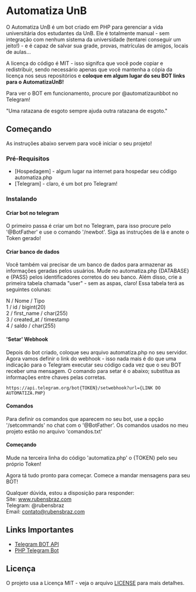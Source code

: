 # Automatiza UnB

O Automatiza UnB é um bot criado em PHP para gerenciar a vida universitária dos estudantes da UnB. Ele é totalmente manual - sem integração com nenhum sistema da universidade (tentarei conseguir um jeito!) - e é capaz de salvar sua grade, provas, matrículas de amigos, locais de aulas...

A licença do código é MIT - isso signifca que você pode copiar e redistribuir, sendo necessário apenas que você mantenha a cópia da licença nos seus repositórios e <b>coloque em algum lugar do seu BOT links para o AutomatizaUnB!</b>

Para ver o BOT em funcionamento, procure por @automatizaunbbot no Telegram!

"Uma ratazana de esgoto sempre ajuda outra ratazana de esgoto."

## Começando

As instruções abaixo servem para você iniciar o seu projeto!

### Pré-Requisitos

* [Hospedagem] - algum lugar na internet para hospedar seu código automatiza.php
* [Telegram] - claro, é um bot pro Telegram!

### Instalando

#### Criar bot no telegram
O primeiro passa é criar um bot no Telegram, para isso procure pelo '@BotFather' e use o comando '/newbot'. Siga as instruções de lá e anote o Token gerado!

#### Criar banco de dados
Você também vai precisar de um banco de dados para armazenar as informações geradas pelos usuários. Mude no automatiza.php {DATABASE} e {PASS} pelos identificadores corretos do seu banco. Além disso, crie a primeira tabela chamada "user" - sem as aspas, claro! Essa tabela terá as seguintes colunas:

N	/ Nome / Tipo</br>
1 /	id / bigint(20)</br>
2 /	first_name / char(255)</br>
3	/ created_at / timestamp</br>
4	/ saldo	/ char(255)</br>

#### 'Setar' Webhook
Depois do bot criado, coloque seu arquivo automatiza.php no seu servidor.
Agora vamos definir o link do webhook - isso nada mais é do que uma indicação para o Telegram executar seu código cada vez que o seu BOT receber uma mensagem.
O comando para setar é o abaixo; substitua as informações entre chaves pelas corretas.
```
https://api.telegram.org/bot{TOKEN}/setwebhook?url={LINK DO AUTOMATIZA.PHP}
```

#### Comandos
Para definir os comandos que aparecem no seu bot, use a opção '/setcommands' no chat com o '@BotFather'.
Os comandos usados no meu projeto estão no arquivo 'comandos.txt'

#### Começando
Mude na terceira linha do código 'automatiza.php' o {TOKEN} pelo seu próprio Token!

Agora tá tudo pronto para começar. Comece a mandar mensagens para seu BOT!

Qualquer dúvida, estou a disposição para responder:</br>
Site: www.rubensbraz.com</br>
Telegram: @rubensbraz</br>
Email: contato@rubensbraz.com

## Links Importantes
* [Telegram BOT API](https://core.telegram.org/bots/api)
* [PHP Telegram Bot](https://github.com/php-telegram-bot/core)

## Licença

O projeto usa a Licença MIT - veja o arquivo [LICENSE](LICENSE) para mais detalhes.
